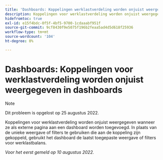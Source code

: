 ```yaml
---
title: 'Dashboards: Koppelingen werklastverdeling worden onjuist weergegeven in dashboards'
description: Koppelingen voor werklastverdeling worden onjuist weergegeven wanneer ze als externe pagina aan een dashboard worden toegevoegd. In plaats van de unieke weergave of filters te gebruiken die aan de koppeling zijn gekoppeld, gebruikt het dashboard de meest recente weergave of filters die op de werklastbalans zijn toegepast.
hidefromtoc: true
exl-id: e15f4bdc-0f5f-4bf5-9700-1cdaaabf951f
source-git-commit: 9cf8430f9e5075f196b2feaa5ad4d5d618f25936
workflow-type: tm+mt
source-wordcount: '104'
ht-degree: 0%

---
```


# Dashboards: Koppelingen voor werklastverdeling worden onjuist weergegeven in dashboards

>[!NOTE]
>
>Dit probleem is opgelost op 25 augustus 2022.

Koppelingen voor werklastverdeling worden onjuist weergegeven wanneer ze als externe pagina aan een dashboard worden toegevoegd. In plaats van de unieke weergave of filters te gebruiken die aan de koppeling zijn gekoppeld, gebruikt het dashboard de laatst toegepaste weergave of filters voor werklastbalans.

_Voor het eerst gemeld op 10 augustus 2022._
